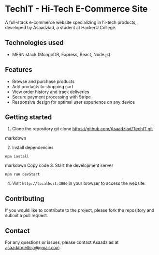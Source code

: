 # TechIT - Hi-Tech E-Commerce Site

A full-stack e-commerce website specializing in hi-tech products, developed by Asaadziad, a student at HackerU College.

## Technologies used

- MERN stack (MongoDB, Express, React, Node.js)

## Features

- Browse and purchase products
- Add products to shopping cart
- View order history and track deliveries
- Secure payment processing with Stripe
- Responsive design for optimal user experience on any device

## Getting started

1. Clone the repository
   git clone https://github.com/Asaadziad/TechIT.git

markdown

2. Install dependencies

```
npm install
```

markdown
Copy code 3. Start the development server

```
npm run devStart
```

4. Visit `http://localhost:3000` in your browser to access the website.

## Contributing

If you would like to contribute to the project, please fork the repository and submit a pull request.

## Contact

For any questions or issues, please contact Asaadziad at asaadabuelhija@gmail.com.
